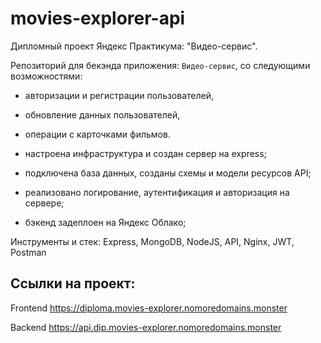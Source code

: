 # movies-explorer-api

Дипломный проект Яндекс Практикума: "Видео-сервис".

Репозиторий для бекэнда приложения: `Видео-сервис`, со следующими возможностями:
- авторизации и регистрации пользователей,
- обновление данных пользователей,
- операции с карточками фильмов.

- настроена инфраструктура и создан сервер на express;
- подключена база данных, созданы схемы и модели ресурсов API;
- реализовано логирование, аутентификация и авторизация на сервере;
- бэкенд задеплоен на Яндекс Облако;

Инструменты и стек: Express, MongoDB, NodeJS, API,  Nginx, JWT, Postman


## Ссылки на проект:

Frontend https://diploma.movies-explorer.nomoredomains.monster

Backend https://api.dip.movies-explorer.nomoredomains.monster

